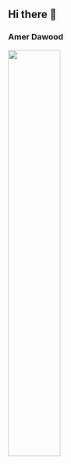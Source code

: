 ## Hi there 👋

### Amer Dawood


<img width="46%" src="https://github-readme-stats.vercel.app/api/top-langs/?username=AmerDawood&layout=compact&hide_border=true&theme=onedark">

